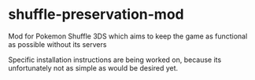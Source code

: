 # shuffle-preservation-mod
Mod for Pokemon Shuffle 3DS which aims to keep the game as functional as possible without its servers

Specific installation instructions are being worked on, because its unfortunately not as simple as would be desired yet.
